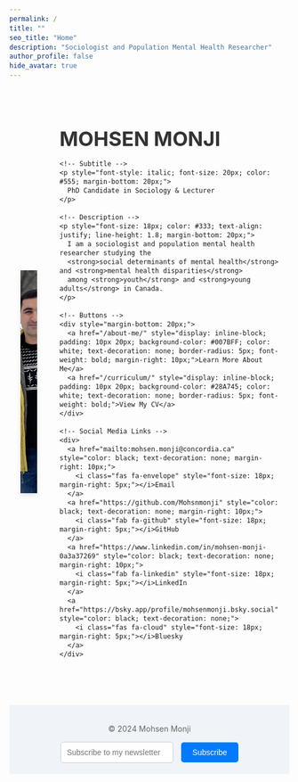 ```yaml
---
permalink: /
title: ""
seo_title: "Home"
description: "Sociologist and Population Mental Health Researcher"
author_profile: false
hide_avatar: true
---
```

<div style="display: flex; align-items: center; justify-content: flex-start; margin-top: 50px; max-width: 1200px; margin: auto; gap: 40px; padding: 20px;">
  <!-- Profile Image -->
  <div>
    <img src="images/profile.PNG" alt="Profile Picture of Mohsen Monji" 
         style="width: 350px; height: 400px; object-fit: cover; border-radius: 0; box-shadow: 0px 4px 10px rgba(0, 0, 0, 0.1);">
  </div>

  <!-- Text Content -->
  <div style="flex: 1; text-align: left;">
    <!-- Name -->
    <h1 style="color: #333; font-size: 36px; margin-bottom: 10px;">MOHSEN MONJI</h1>

    <!-- Subtitle -->
    <p style="font-style: italic; font-size: 20px; color: #555; margin-bottom: 20px;">
      PhD Candidate in Sociology & Lecturer
    </p>

    <!-- Description -->
    <p style="font-size: 18px; color: #333; text-align: justify; line-height: 1.8; margin-bottom: 20px;">
      I am a sociologist and population mental health researcher studying the 
      <strong>social determinants of mental health</strong> and <strong>mental health disparities</strong> 
      among <strong>youth</strong> and <strong>young adults</strong> in Canada.
    </p>

    <!-- Buttons -->
    <div style="margin-bottom: 20px;">
      <a href="/about-me/" style="display: inline-block; padding: 10px 20px; background-color: #007BFF; color: white; text-decoration: none; border-radius: 5px; font-weight: bold; margin-right: 10px;">Learn More About Me</a>
      <a href="/curriculum/" style="display: inline-block; padding: 10px 20px; background-color: #28A745; color: white; text-decoration: none; border-radius: 5px; font-weight: bold;">View My CV</a>
    </div>

    <!-- Social Media Links -->
    <div>
      <a href="mailto:mohsen.monji@concordia.ca" style="color: black; text-decoration: none; margin-right: 10px;">
        <i class="fas fa-envelope" style="font-size: 18px; margin-right: 5px;"></i>Email
      </a>
      <a href="https://github.com/Mohsnmonji" style="color: black; text-decoration: none; margin-right: 10px;">
        <i class="fab fa-github" style="font-size: 18px; margin-right: 5px;"></i>GitHub
      </a>
      <a href="https://www.linkedin.com/in/mohsen-monji-0a3a37269" style="color: black; text-decoration: none; margin-right: 10px;">
        <i class="fab fa-linkedin" style="font-size: 18px; margin-right: 5px;"></i>LinkedIn
      </a>
      <a href="https://bsky.app/profile/mohsenmonji.bsky.social" style="color: black; text-decoration: none;">
        <i class="fas fa-cloud" style="font-size: 18px; margin-right: 5px;"></i>Bluesky
      </a>
    </div>
  </div>
</div>

<!-- Footer -->
<footer style="margin-top: 50px; text-align: center; padding: 20px; background: #f0f4f8;">
  <p style="font-size: 14px; color: #666;">© 2024 Mohsen Monji</p>
  <form style="margin-top: 15px;">
    <input type="email" placeholder="Subscribe to my newsletter" 
           style="padding: 10px; font-size: 14px; border: 1px solid #ccc; border-radius: 5px; margin-right: 10px;">
    <button style="padding: 10px 20px; font-size: 14px; background-color: #007BFF; color: white; border: none; border-radius: 5px;">Subscribe</button>
  </form>
</footer>

